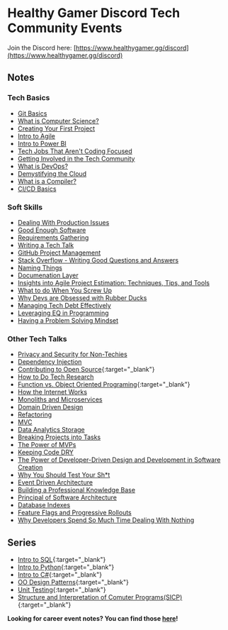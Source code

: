 # Healthy Gamer Discord Tech Community Events

Join the Discord here: [https://www.healthygamer.gg/discord](https://www.healthygamer.gg/discord)

## Notes

### Tech Basics

- [Git Basics](./getting-started/Git%20Basics)
- [What is Computer Science?](./getting-started/What%20is%20Computer%20Science)
- [Creating Your First Project](./getting-started/Creating%20Your%20First%20Project)
- [Intro to Agile](./getting-started/Intro%20to%20Agile)
- [Intro to Power BI](./getting-started/Intro%20to%20Power%20BI)
- [Tech Jobs That Aren't Coding Focused](./getting-started/lowCodeProfessions)
- [Getting Involved in the Tech Community](./getting-started/getting-involved-in-tech-community)
- [What is DevOps?](./getting-started/whatIsDevOps)
- [Demystifying the Cloud](./getting-started/demystifying-the-cloud)
- [What is a Compiler?](./getting-started/compiler-basics)
- [CI/CD Basics](./getting-started/CICD-Basics)

### Soft Skills

- [Dealing With Production Issues](./soft-skills/proudction-issues)
- [Good Enough Software](./soft-skills/good-enough-software)
- [Requirements Gathering](./soft-skills/requirements-gathering)
- [Writing a Tech Talk](./soft-skills/tech-talk)
- [GitHub Project Management](./soft-skills/gitHub-project-management)
- [Stack Overflow - Writing Good Questions and Answers](./soft-skills/stack-overflow)
- [Naming Things](./soft-skills/naming-things)
- [Documenation Layer](./soft-skills/documentation)
- [Insights into Agile Project Estimation: Techniques, Tips, and Tools](./soft-skills/agile-estimation)
- [What to do When You Screw Up](./soft-skills/when-you-screw-up)
- [Why Devs are Obsessed with Rubber Ducks](./soft-skills/offline-tools)
- [Managing Tech Debt Effectively](./soft-skills/tech-debt)
- [Leveraging EQ in Programming](./soft-skills/leveraging-eq)
- [Having a Problem Solving Mindset](./soft-skills/problem-solving)

### Other Tech Talks

- [Privacy and Security for Non-Techies](./Privacy%20and%20Security)
- [Dependency Injection](./Dependency%20Injection)
- [Contributing to Open Source](https://docs.google.com/document/d/1pBrpcXN_8cZITywaWFL9C7Yq2L9pDfvlMy_OIjdkL0g/edit?usp=sharing){:target="_blank"}
- [How to Do Tech Research](./How%20to%20Research%20Tech%20Stuff)
- [Function vs. Object Oriented Programing](https://docs.google.com/document/d/1DGiqUdvWoTkeAL2cDCIVwrf4xk2mZvdia_MfAriJKQc/edit?usp=sharing){:target="_blank"}
- [How the Internet Works](./How%20the%20Internet%20Works)
- [Monoliths and Microservices](./Monoliths%20and%20Microservices)
- [Domain Driven Design](./Domain%20Driven%20Design)
- [Refactoring](./Refactoring)
- [MVC](./MVC)
- [Data Analytics Storage](./Data%20Analytics%20Storage)
- [Breaking Projects into Tasks](./Projects%20to%20Tasks)
- [The Power of MVPs](./Power%20of%20MVPs)
- [Keeping Code DRY](./keeping-code-dry)
- [The Power of Developer-Driven Design and Development in Software Creation](./devDrivenDesign)
- [Why You Should Test Your Sh*t](./why-test)
- [Event Driven Architecture](./event-driven-architecture)
- [Building a Professional Knowledge Base](./knowledge-base)
- [Principal of Software Architecture](./software-architecture)
- [Database Indexes](./database-indexes)
- [Feature Flags and Progressive Rollouts](./feature-flags)
- [Why Developers Spend So Much Time Dealing With Nothing](./all-about-nothing)

## Series

- [Intro to SQL](https://github.com/HealthyGamer/Intro-to_SQL){:target="_blank"}
- [Intro to Python](https://github.com/HealthyGamer/IntroToPython){:target="_blank"}
- [Intro to C#](https://github.com/HealthyGamer/IntroToCSharp){:target="_blank"}
- [OO Design Patterns](https://docs.google.com/document/d/1qbNmm9qF6r_tG_XrAqUsfGhNRFdU-aaVLWtEoOWSugU/edit?usp=sharing){:target="_blank"}
- [Unit Testing](https://github.com/HealthyGamer/UnitTesting){:target="_blank"}
- [Structure and Interpretation of Comuter Programs(SICP)](https://github.com/HealthyGamer/SICP){:target="_blank"}

**Looking for career event notes? You can find those [here](https://healthygamer.github.io/CareerEvents/)!**
